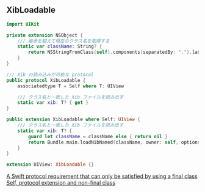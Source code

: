 ## XibLoadable

```swift
import UIKit

private extension NSObject {
    /// 継承を越えて現在のクラス名を取得する
    static var className: String? {
        return NSStringFromClass(self).components(separatedBy: ".").last
    }
}

/// Xib の読み込みが可能な protocol
public protocol XibLoadable {
    associatedtype T = Self where T: UIView

    /// クラス名と一致した Xib ファイルを読み出す
    static var xib: T? { get }
}

public extension XibLoadable where Self: UIView {
    /// クラス名と一致した Xib ファイルを読み出す
    static var xib: T? {
        guard let className = className else { return nil }
        return Bundle.main.loadNibNamed(className, owner: self, options: nil)?.first as? T
    }
}

extension UIView: XibLoadable {}
```

[A Swift protocol requirement that can only be satisfied by using a final class](https://stackoverflow.com/questions/37141067/a-swift-protocol-requirement-that-can-only-be-satisfied-by-using-a-final-class/37141531)
[Self, protocol extension and non-final class](https://stackoverflow.com/questions/37552955/self-protocol-extension-and-non-final-class/37555215)
